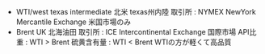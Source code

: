 - WTI/west texas intermediate 
    北米 texas州内陸
    取引所 : NYMEX NewYork Mercantile Exchange
    米国市場のみ
- Brent
    UK 北海油田
    取引所 : ICE Intercontinental Exchange
    国際市場
API比重 : WTI > Brent
硫黄含有量 : WTI < Brent
WTIの方が軽くて高品質